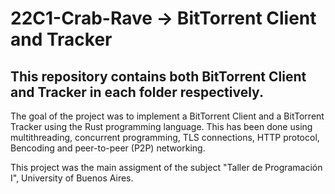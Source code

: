 # 22C1-Crab-Rave -> BitTorrent Client and Tracker

## This repository contains both BitTorrent Client and Tracker in each folder respectively.

The goal of the project was to implement a BitTorrent Client and a BitTorrent Tracker using the Rust programming language.
This has been done using multithreading, concurrent programming, TLS connections, HTTP protocol, Bencoding and peer-to-peer (P2P) networking.

This project was the main assigment of the subject "Taller de Programación I", University of Buenos Aires.

